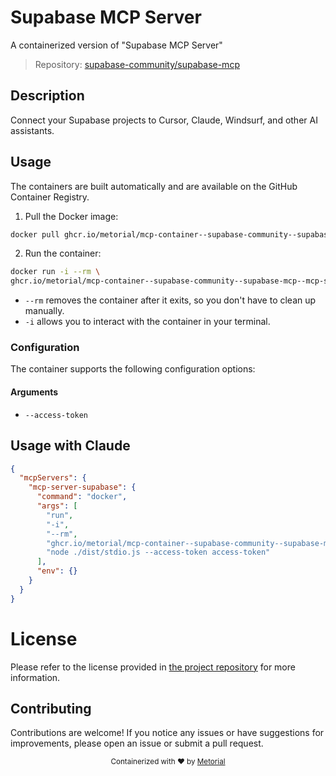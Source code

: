 
# Supabase MCP Server

A containerized version of "Supabase MCP Server"

> Repository: [supabase-community/supabase-mcp](https://github.com/supabase-community/supabase-mcp)

## Description

Connect your Supabase projects to Cursor, Claude, Windsurf, and other AI assistants.


## Usage

The containers are built automatically and are available on the GitHub Container Registry.

1. Pull the Docker image:

```bash
docker pull ghcr.io/metorial/mcp-container--supabase-community--supabase-mcp--mcp-server-supabase
```

2. Run the container:

```bash
docker run -i --rm \ 
ghcr.io/metorial/mcp-container--supabase-community--supabase-mcp--mcp-server-supabase  "node ./dist/stdio.js --access-token access-token"
```

- `--rm` removes the container after it exits, so you don't have to clean up manually.
- `-i` allows you to interact with the container in your terminal.



### Configuration

The container supports the following configuration options:


#### Arguments

- `--access-token`






## Usage with Claude

```json
{
  "mcpServers": {
    "mcp-server-supabase": {
      "command": "docker",
      "args": [
        "run",
        "-i",
        "--rm",
        "ghcr.io/metorial/mcp-container--supabase-community--supabase-mcp--mcp-server-supabase",
        "node ./dist/stdio.js --access-token access-token"
      ],
      "env": {}
    }
  }
}
```

# License

Please refer to the license provided in [the project repository](https://github.com/supabase-community/supabase-mcp) for more information.

## Contributing

Contributions are welcome! If you notice any issues or have suggestions for improvements, please open an issue or submit a pull request.

<div align="center">
  <sub>Containerized with ❤️ by <a href="https://metorial.com">Metorial</a></sub>
</div>
  
